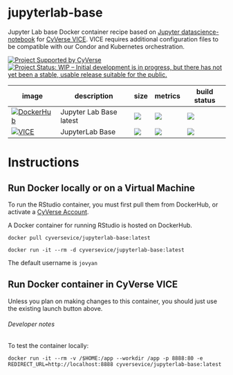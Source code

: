 # jupyterlab-base
Jupyter Lab base Docker container recipe based on [Jupyter datascience-notebook](https://hub.docker.com/r/jupyter/datascience-notebook) for [CyVerse VICE](https://cyverse-visual-interactive-computing-environment.readthedocs-hosted.com/en/latest/index.html). VICE requires additional configuration files to be compatible with our Condor and Kubernetes orchestration. 

[![Project Supported by CyVerse](https://img.shields.io/badge/Supported%20by-CyVerse-blue.svg)](https://www.cyverse.org) [![Project Status: WIP – Initial development is in progress, but there has not yet been a stable, usable release suitable for the public.](https://www.repostatus.org/badges/latest/wip.svg)](https://www.repostatus.org/#wip)

image            | description                               | size   | metrics | build status 
---------------- | ----------------------------------------- | ------ | ------- | --------------
[![DockerHub](https://img.shields.io/badge/DockerHub-brightgreen.svg?style=popout&logo=Docker)](https://hub.docker.com/r/cyversevice/jupyterlab-base) | Jupyter Lab Base latest | [![](https://images.microbadger.com/badges/image/cyversevice/jupyterlab-base.svg)](https://microbadger.com/images/cyversevice/jupyterlab-base) | [![](https://img.shields.io/docker/pulls/cyversevice/jupyterlab-base.svg)](https://hub.docker.com/r/cyversevice/jupyterlab-base)  |  [![](https://img.shields.io/docker/automated/cyversevice/jupyterlab-base.svg)](https://hub.docker.com/r/cyversevice/jupyterlab-base/builds)
[![VICE](https://img.shields.io/badge/CyVerse-VICE-blue.svg?style=popout&logo=Docker&color=#1488C6)]()| JupyterLab Base | [![](https://images.microbadger.com/badges/image/cyversevice/jupyterlab-base.svg)](https://microbadger.com/images/cyversevice/jupyterlab-base) | [![](https://img.shields.io/docker/pulls/cyversevice/jupyterlab-base.svg)](https://hub.docker.com/r/cyversevice/jupyterlab-base)  |  [![](https://img.shields.io/docker/automated/cyversevice/jupyterlab-base.svg)](https://hub.docker.com/r/cyversevice/jupyterlab-basebuilds)

# Instructions

## Run Docker locally or on a Virtual Machine

To run the RStudio container, you must first pull them from DockerHub, or activate a [CyVerse Account](https://user.cyverse.org/services/mine).

A Docker container for running RStudio is hosted on DockerHub.

```
docker pull cyversevice/jupyterlab-base:latest
```

```
docker run -it --rm -d cyversevice/jupyterlab-base:latest
```

The default username is `jovyan`

## Run Docker container in CyVerse VICE

Unless you plan on making changes to this container, you should just use the existing launch button above. 

###### Developer notes

To test the container locally:

```
docker run -it --rm -v /$HOME:/app --workdir /app -p 8888:80 -e REDIRECT_URL=http://localhost:8888 cyversevice/jupyterlab-base:latest
```
